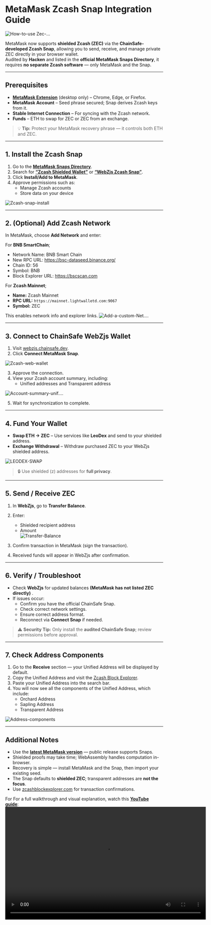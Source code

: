 # MetaMask Zcash Snap Integration Guide

![How-to-use Zec-...](https://hackmd.io/_uploads/SkHNgznOle.png)



MetaMask now supports **shielded Zcash (ZEC)** via the **ChainSafe-developed Zcash Snap**, allowing you to send, receive, and manage private ZEC directly in your browser wallet.  
Audited by **Hacken** and listed in the **official MetaMask Snaps Directory**, it requires **no separate Zcash software** — only MetaMask and the Snap.

---

## **Prerequisites**

- [**MetaMask Extension**](https://snaps.metamask.io/snap/npm/chainsafe/webzjs-zcash-snap/) (desktop only) – Chrome, Edge, or Firefox.  
- **MetaMask Account** – Seed phrase secured; Snap derives Zcash keys from it.  
- **Stable Internet Connection** – For syncing with the Zcash network.  
- **Funds** – ETH to swap for ZEC or ZEC from an exchange.




> 💡 **Tip:** Protect your MetaMask recovery phrase — it controls both ETH and ZEC.

---

## **1. Install the Zcash Snap**

1. Go to the [**MetaMask Snaps Directory**](https://snaps.metamask.io/snap/npm/chainsafe/webzjs-zcash-snap/).  
2. Search for [**“Zcash Shielded Wallet”**](https://snaps.metamask.io/snap/npm/chainsafe/webzjs-zcash-snap/) or [**“WebZjs Zcash Snap”**](https://snaps.metamask.io/snap/npm/chainsafe/webzjs-zcash-snap/).  
3. Click **Install/Add to MetaMask**.  
4. Approve permissions such as:
   - Manage Zcash accounts  
   - Store data on your device  

![Zcash-snap-install](https://hackmd.io/_uploads/Hy5MSG2Oex.png)


---

## **2. (Optional) Add Zcash Network**

In MetaMask, choose **Add Network** and enter:

For **BNB SmartChain**;
-  Network Name: BNB Smart Chain
-  New RPC URL: https://bsc-dataseed.binance.org/
-  Chain ID: 56
-  Symbol: BNB
-  Block Explorer URL: https://bscscan.com

For **Zcash Mainnet**;
- **Name:** Zcash Mainnet  
- **RPC URL:** `https://mainnet.lightwalletd.com:9067`  
- **Symbol:** ZEC  

This enables network info and explorer links.
![Add-a-custom-Net....](https://hackmd.io/_uploads/S1hq7f2Oel.png)


---

## **3. Connect to ChainSafe WebZjs Wallet**

1. Visit [webzjs.chainsafe.dev](https://webzjs.chainsafe.dev).  
2. Click **Connect MetaMask Snap**.  

![Zcash-web-wallet](https://hackmd.io/_uploads/Sk8nSz3dgl.png)

3. Approve the connection.  
4. View your Zcash account summary, including:
   - Unified addresses and Transparent address

![Account-summary-unif....](https://hackmd.io/_uploads/r17c_Mhdel.jpg)


5. Wait for synchronization to complete.




---

## **4. Fund Your Wallet**

- **Swap ETH → ZEC** – Use services like **LeoDex** and send to your shielded address.  
- **Exchange Withdrawal** – Withdraw purchased ZEC to your WebZjs shielded address.  

![LEODEX-SWAP](https://hackmd.io/_uploads/HyLQ0G2ugg.png)


> 🔒 Use shielded (z) addresses for **full privacy**.

---

## **5. Send / Receive ZEC**

1. In **WebZjs**, go to **Transfer Balance**.  
2. Enter:
   - Shielded recipient address  
   - Amount  
   ![Transfer-Balance](https://hackmd.io/_uploads/rkvcFfhdex.png)

3. Confirm transaction in MetaMask (sign the transaction).  
4. Received funds will appear in WebZjs after confirmation.

---

## **6. Verify / Troubleshoot**

- Check **WebZjs** for updated balances **(MetaMask has not listed ZEC directly)** .  
- If issues occur:
  - Confirm you have the official ChainSafe Snap.  
  - Check correct network settings.  
  - Ensure correct address format.  
  - Reconnect via **Connect Snap** if needed.  

> ⚠️ **Security Tip:** Only install the **audited ChainSafe Snap**; review permissions before approval.

---

## **7. Check Address Components**

1. Go to the **Receive** section — your Unified Address will be displayed by default.  
2. Copy the Unified Address and visit the [Zcash Block Explorer](https://mainnet.zcashexplorer.app/).  
3. Paste your Unified Address into the search bar.  
4. You will now see all the components of the Unified Address, which include:  
   - Orchard Address  
   - Sapling Address  
   - Transparent Address  

![Address-components](https://hackmd.io/_uploads/SyPR2f2_gg.png)



---

## **Additional Notes**

- Use the [**latest MetaMask version**](https://chromewebstore.google.com/detail/metamask/nkbihfbeogaeaoehlefnkodbefgpgknn?hl=en) — public release supports Snaps.  
- Shielded proofs may take time; WebAssembly handles computation in-browser.  
- Recovery is simple — install MetaMask and the Snap, then import your existing seed.  
- The Snap defaults to **shielded ZEC**; transparent addresses are **not the focus**.  
- Use [zcashblockexplorer.com](https://zcashblockexplorer.com) for transaction confirmations.

For For a full walkthrough and visual explanation, watch this [**YouTube guide**](https://www.youtube.com/watch?v=UJh9Ilkohdw): 
<video width="640" height="360" controls>
  <source src="https://www.youtube.com/watch?v=UJh9Ilkohdw" type="video/mp4">
  Zechub: How to use ZEC on Metamask
</video>

